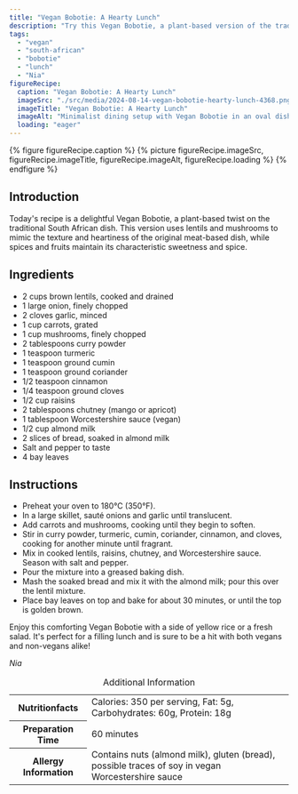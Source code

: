 ```yaml
---
title: "Vegan Bobotie: A Hearty Lunch"
description: "Try this Vegan Bobotie, a plant-based version of the traditional South African dish, perfect for a hearty lunch. Full of spices, lentils, and mushrooms."
tags:
  - "vegan"
  - "south-african"
  - "bobotie"
  - "lunch"
  - "Nia"
figureRecipe: 
  caption: "Vegan Bobotie: A Hearty Lunch"
  imageSrc: "./src/media/2024-08-14-vegan-bobotie-hearty-lunch-4368.png"
  imageTitle: "Vegan Bobotie: A Hearty Lunch"
  imageAlt: "Minimalist dining setup with Vegan Bobotie in an oval dish, garnished with bay leaves, beside yellow rice and green salad, under natural light."
  loading: "eager"
---
```


{% figure figureRecipe.caption %}
{% picture figureRecipe.imageSrc, figureRecipe.imageTitle, figureRecipe.imageAlt, figureRecipe.loading %}
{% endfigure %}

## Introduction

Today's recipe is a delightful Vegan Bobotie, a plant-based twist on the traditional South African dish. This version uses lentils and mushrooms to mimic the texture and heartiness of the original meat-based dish, while spices and fruits maintain its characteristic sweetness and spice.

## Ingredients

- 2 cups brown lentils, cooked and drained
- 1 large onion, finely chopped
- 2 cloves garlic, minced
- 1 cup carrots, grated
- 1 cup mushrooms, finely chopped
- 2 tablespoons curry powder
- 1 teaspoon turmeric
- 1 teaspoon ground cumin
- 1 teaspoon ground coriander
- 1/2 teaspoon cinnamon
- 1/4 teaspoon ground cloves
- 1/2 cup raisins
- 2 tablespoons chutney (mango or apricot)
- 1 tablespoon Worcestershire sauce (vegan)
- 1/2 cup almond milk
- 2 slices of bread, soaked in almond milk
- Salt and pepper to taste
- 4 bay leaves

## Instructions

- Preheat your oven to 180°C (350°F).
- In a large skillet, sauté onions and garlic until translucent.
- Add carrots and mushrooms, cooking until they begin to soften.
- Stir in curry powder, turmeric, cumin, coriander, cinnamon, and cloves, cooking for another minute until fragrant.
- Mix in cooked lentils, raisins, chutney, and Worcestershire sauce. Season with salt and pepper.
- Pour the mixture into a greased baking dish.
- Mash the soaked bread and mix it with the almond milk; pour this over the lentil mixture.
- Place bay leaves on top and bake for about 30 minutes, or until the top is golden brown.

Enjoy this comforting Vegan Bobotie with a side of yellow rice or a fresh salad. It's perfect for a filling lunch and is sure to be a hit with both vegans and non-vegans alike!

*Nia*

<table><caption class='sr-only'>Additional Information</caption><tr><th>Nutritionfacts</th><td>Calories: 350 per serving, Fat: 5g, Carbohydrates: 60g, Protein: 18g&nbsp;</td></tr><tr><th>Preparation Time</th><td>60 minutes&nbsp;</td></tr><tr><th>Allergy Information</th><td>Contains nuts (almond milk), gluten (bread), possible traces of soy in vegan Worcestershire sauce&nbsp;</td></tr></table>

